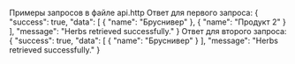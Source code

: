 Примеры запросов в файле api.http
Ответ для первого запроса:
{
  "success": true,
  "data": [
    {
      "name": "Бруснивер"
    },
    {
      "name": "Продукт 2"
    }
  ],
  "message": "Herbs retrieved successfully."
}
Ответ для второго запроса:
{
  "success": true,
  "data": [
    {
      "name": "Бруснивер"
    }
  ],
  "message": "Herbs retrieved successfully."
}
